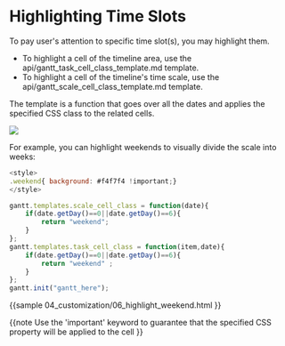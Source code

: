 Highlighting  Time Slots
=======================================
To pay user's attention to specific time slot(s), you may highlight them. 

- To highlight a cell of the timeline area, use the api/gantt_task_cell_class_template.md template.
- To highlight a cell of the timeline's time scale, use the api/gantt_scale_cell_class_template.md template.

The template is a function that goes over all the dates and applies the specified CSS class to the related cells.

<img src="desktop/highlighting_weekends.png"/>

For example, you can highlight weekends to visually divide the scale into weeks:

~~~js
<style>
.weekend{ background: #f4f7f4 !important;}
</style>
~~~
~~~js
gantt.templates.scale_cell_class = function(date){
	if(date.getDay()==0||date.getDay()==6){
    	return "weekend";
    }
};
gantt.templates.task_cell_class = function(item,date){
	if(date.getDay()==0||date.getDay()==6){ 
    	return "weekend" ;
	}
};
gantt.init("gantt_here");
~~~
{{sample
	04_customization/06_highlight_weekend.html
}}

{{note
Use the 'important' keyword to guarantee that the specified CSS property will be applied to the cell
}}
